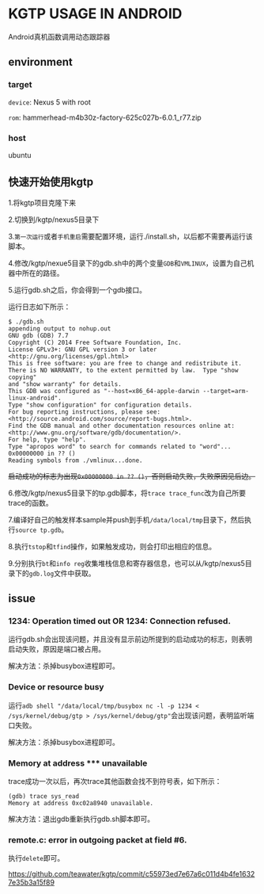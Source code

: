 # KGTP USAGE IN ANDROID

Android真机函数调用动态跟踪器

## environment

### target

`device`: Nexus 5 with root

`rom`: hammerhead-m4b30z-factory-625c027b-6.0.1_r77.zip

### host

ubuntu

## 快速开始使用kgtp

1.将kgtp项目克隆下来

2.切换到/kgtp/nexus5目录下

3.`第一次运行`或者`手机重启`需要配置环境，运行./install.sh，以后都不需要再运行该脚本。

4.修改/kgtp/nexue5目录下的gdb.sh中的两个变量`GDB`和`VMLINUX`，设置为自己机器中所在的路径。

5.运行gdb.sh之后，你会得到一个gdb接口。

运行日志如下所示：

```
$ ./gdb.sh
appending output to nohup.out
GNU gdb (GDB) 7.7
Copyright (C) 2014 Free Software Foundation, Inc.
License GPLv3+: GNU GPL version 3 or later <http://gnu.org/licenses/gpl.html>
This is free software: you are free to change and redistribute it.
There is NO WARRANTY, to the extent permitted by law.  Type "show copying"
and "show warranty" for details.
This GDB was configured as "--host=x86_64-apple-darwin --target=arm-linux-android".
Type "show configuration" for configuration details.
For bug reporting instructions, please see:
<http://source.android.com/source/report-bugs.html>.
Find the GDB manual and other documentation resources online at:
<http://www.gnu.org/software/gdb/documentation/>.
For help, type "help".
Type "apropos word" to search for commands related to "word"...
0x00000000 in ?? ()
Reading symbols from ./vmlinux...done.

```
~~启动成功的标志为出现`0x00000000 in ?? ()`，否则启动失败，失败原因见后边。~~

6.修改/kgtp/nexus5目录下的tp.gdb脚本，将`trace trace_func`改为自己所要trace的函数。

7.编译好自己的触发样本sample并push到手机`/data/local/tmp`目录下，然后执行`source tp.gdb`。

8.执行`tstop`和`tfind`操作，如果触发成功，则会打印出相应的信息。

9.分别执行`bt`和`info reg`收集堆栈信息和寄存器信息，也可以从/kgtp/nexus5目录下的`gdb.log`文件中获取。


## issue

### 1234: Operation timed out OR 1234: Connection refused.

运行gdb.sh会出现该问题，并且没有显示前边所提到的启动成功的标志，则表明启动失败，原因是端口被占用。

解决方法：杀掉busybox进程即可。

### Device or resource busy

运行`adb shell "/data/local/tmp/busybox nc -l -p 1234 < /sys/kernel/debug/gtp > /sys/kernel/debug/gtp"`会出现该问题，表明监听端口失败。

解决方法：杀掉busybox进程即可。


### Memory at address *** unavailable

trace成功一次以后，再次trace其他函数会找不到符号表，如下所示：

```
(gdb) trace sys_read
Memory at address 0xc02a8940 unavailable.

```

解决方法：退出gdb重新执行gdb.sh脚本即可。

### remote.c: error in outgoing packet at field #6.

执行`delete`即可。

https://github.com/teawater/kgtp/commit/c55973ed7e67a6c011d4b4fe16327e35b3a15f89
